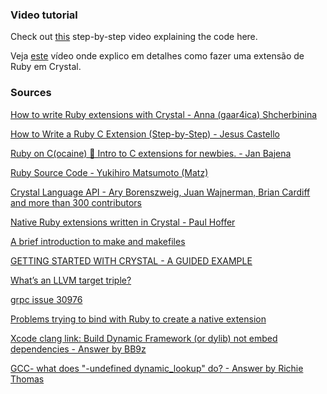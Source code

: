 ### Video tutorial
Check out [this](https://youtu.be/xnb2HFulTfQ) step-by-step video explaining the code here.

Veja [este](https://youtu.be/e_dNNJST9xE) vídeo onde explico em detalhes como fazer uma extensão de Ruby em Crystal.

### Sources

[How to write Ruby extensions with Crystal - Anna (gaar4ica) Shcherbinina](https://www.slideshare.net/AnnaKazakova/how-to-write-ruby-extensions-with-crystal)

[How to Write a Ruby C Extension (Step-by-Step) - Jesus Castello](https://www.rubyguides.com/2018/03/write-ruby-c-extension/)

[Ruby on C(ocaine) 💉 Intro to C extensions for newbies. - Jan Bajena](https://dev.to/bajena/ruby-on-c-ocaine-intro-to-c-extensions-for-newbies-40ib)

[Ruby Source Code - Yukihiro Matsumoto (Matz)](https://github.com/ruby/ruby/blob/cb4e2cb55a59833fc4f1f6db2f3082d1ffcafc80/include/ruby/internal/arithmetic/long_long.h)

[Crystal Language API - Ary Borenszweig, Juan Wajnerman, Brian Cardiff and more than 300 contributors](https://crystal-lang.org/api/1.7.2)

[Native Ruby extensions written in Crystal - Paul Hoffer](https://github.com/phoffer/crystalized_ruby)



[A brief introduction to make and makefiles](https://web.physics.utah.edu/~p5720/rsrc/make.html)

[GETTING STARTED WITH CRYSTAL - A GUIDED EXAMPLE](https://read.sprabery.com/2019/01/13/Getting-Started-with-Crystal-A-Guided-Example/)

[What’s an LLVM target triple?](https://www.flother.is/til/llvm-target-triple/)

[grpc issue 30976](https://github.com/grpc/grpc/issues/30976)

[Problems trying to bind with Ruby to create a native extension](https://github.com/crystal-lang/crystal/issues/2888)

[Xcode clang link: Build Dynamic Framework (or dylib) not embed dependencies - Answer by BB9z](https://stackoverflow.com/a/36662921/5546849)

[GCC- what does "-undefined dynamic_lookup" do? - Answer by Richie Thomas](https://stackoverflow.com/a/74677395/5546849)